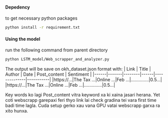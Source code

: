 #### Depedency
to get necessary python packages
```bash
python install -r requirement.txt
```

#### Using the model
run the following command from parent directory
```bash
python LSTM_model/Web_scrapper_and_analyzer.py
```

The output will be save on okh_dataset.json format with:
| Link | Title | Author | Date | Post_content | Sentiment |
|------|-------|--------|------|--------------|-----------|
|https://...|The Tax ...|Online ...|Feb ...|..............|0.5...|
|https://...|The Tax ...|Online ...|Feb ...|..............|0.5...|

Key words ko lagi Post_content vitra keyword xa ki xaina jasari herana.
Yet coti webscrapp garepaxi feri thyo link lai check gradina tei vara first time badi time lagla. Cuda setup  gerko xau vana GPU vatai webscrapp garxa ra xito hunxa.

